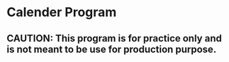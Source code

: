 # Calender Program
## CAUTION: This program is for practice only and is not meant to be use for production purpose.
